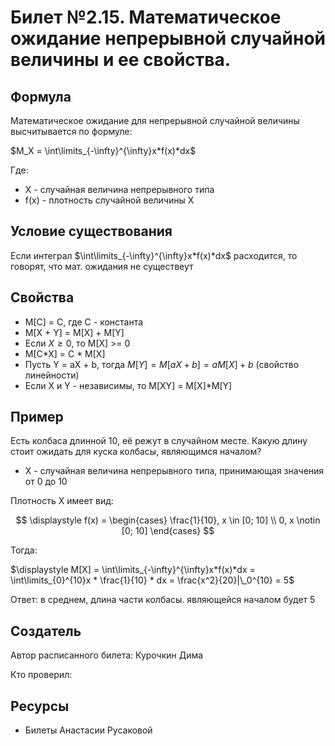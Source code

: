 # Билет №2.15. Математическое ожидание непрерывной случайной величины и ее свойства.

## Формула

Математическое ожидание для непрерывной случайной величины высчитывается по формуле:

$M_X = \int\limits_{-\infty}^{\infty}x*f(x)*dx$

Где:
- X - случайная величина непрерывного типа
- f(x) - плотность случайной величины X

## Условие существования

Если интеграл $\int\limits_{-\infty}^{\infty}x*f(x)*dx$ расходится, то говорят, что мат. ожидания не существеут

## Свойства

- М[С] = С, где С - константа
- M[X + Y] = M[X] + M[Y]
- Если $X \geqslant 0$, то M[X] >= 0
- M[C*X] = C * M[X]
- Пусть Y = aX + b, тогда $\displaystyle M[Y] = M[aX+b] = aM[X] + b$ (свойство линейности)
- Если X и Y - независимы, то M[XY] = M[X]*M[Y]

## Пример

Есть колбаса длинной 10, её режут в случайном месте. Какую длину стоит ожидать для куска колбасы, являющимся началом? 

- X - случайная величина непрерывного типа, принимающая значения от 0 до 10

Плотность X имеет вид:

$$ \displaystyle
  f(x) = 
    \begin{cases}
      \frac{1}{10}, x \in [0; 10] \\
      0, x \notin [0; 10]
    \end{cases}
$$

Тогда:

$\displaystyle M[X] = \int\limits_{-\infty}^{\infty}x*f(x)*dx = \int\limits_{0}^{10}x * \frac{1}{10} * dx = \frac{x^2}{20}|\_0^{10} = 5$

Ответ: в среднем, длина части колбасы. являющейся началом будет 5

## Создатель

Автор расписанного билета: Курочкин Дима

Кто проверил:

## Ресурсы
 
 - Билеты Анастасии Русаковой 
